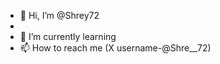 - 👋 Hi, I’m @Shrey72
- 
- 🌱 I’m currently learning
- 📫 How to reach me (X username-@Shre__72)

<!---
Shrey72/Shrey72 is a ✨ special ✨ repository because its `README.md` (this file) appears on your GitHub profile.
You can click the Preview link to take a look at your changes.
--->
